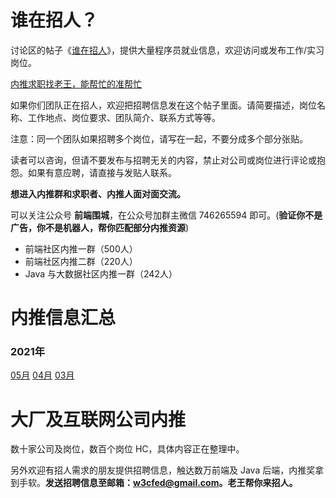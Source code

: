 # 谁在招人？

讨论区的帖子《[谁在招人](https://github.com/martinageradams/WhoIsHiring/issues/1)》，提供大量程序员就业信息，欢迎访问或发布工作/实习岗位。

[内推求职找老王，能帮忙的准帮忙](https://mp.weixin.qq.com/s?__biz=MzIzMTc4NzIyNw==&mid=2247488916&idx=1&sn=18d4206467b634c39fc9b32d34955b0a&chksm=e89f8a20dfe8033682b909231d64500e815262db691cd1c12d7fb2415bf8bbbe360fbfa82a5f&token=2100745768&lang=zh_CN#rd)

如果你们团队正在招人，欢迎把招聘信息发在这个帖子里面。请简要描述，岗位名称、工作地点、岗位要求、团队简介、联系方式等等。

注意：同一个团队如果招聘多个岗位，请写在一起，不要分成多个部分张贴。

读者可以咨询，但请不要发布与招聘无关的内容，禁止对公司或岗位进行评论或抱怨。如果有意应聘，请直接与发贴人联系。

**想进入内推群和求职者、内推人面对面交流。**

可以关注公众号 **前端围城**，在公众号加群主微信 746265594 即可。(**验证你不是广告，你不是机器人，帮你匹配部分内推资源**)

- 前端社区内推一群（500人）
- 前端社区内推二群（220人）
- Java 与大数据社区内推一群（242人）

# 内推信息汇总
### 2021年
[05月](https://github.com/martinageradams/WhoIsHiring/issues/4) [04月](https://github.com/martinageradams/WhoIsHiring/issues/2) [03月](https://github.com/martinageradams/WhoIsHiring/issues/1)

# 大厂及互联网公司内推

数十家公司及岗位，数百个岗位 HC，具体内容正在整理中。

另外欢迎有招人需求的朋友提供招聘信息，触达数万前端及 Java 后端，内推奖拿到手软。**发送招聘信息至邮箱：w3cfed@gmail.com。老王帮你来招人。**
